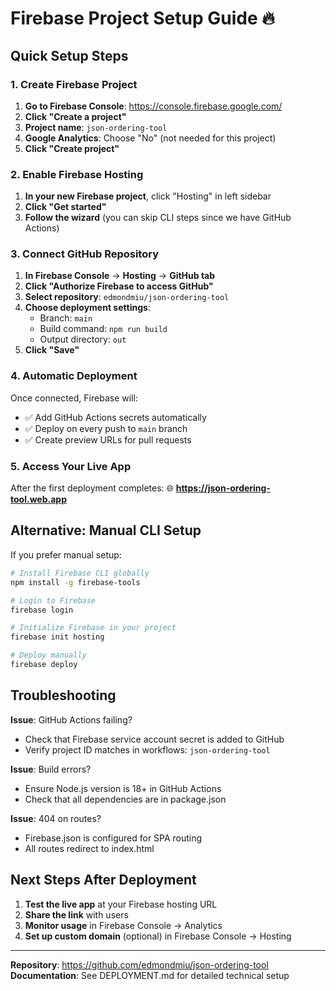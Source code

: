 # Firebase Project Setup Guide 🔥

## Quick Setup Steps

### 1. Create Firebase Project
1. **Go to Firebase Console**: https://console.firebase.google.com/
2. **Click "Create a project"**
3. **Project name**: `json-ordering-tool`
4. **Google Analytics**: Choose "No" (not needed for this project)
5. **Click "Create project"**

### 2. Enable Firebase Hosting
1. **In your new Firebase project**, click "Hosting" in left sidebar
2. **Click "Get started"**
3. **Follow the wizard** (you can skip CLI steps since we have GitHub Actions)

### 3. Connect GitHub Repository
1. **In Firebase Console** → **Hosting** → **GitHub tab**
2. **Click "Authorize Firebase to access GitHub"**
3. **Select repository**: `edmondmiu/json-ordering-tool`
4. **Choose deployment settings**:
   - Branch: `main`
   - Build command: `npm run build`
   - Output directory: `out`
5. **Click "Save"**

### 4. Automatic Deployment
Once connected, Firebase will:
- ✅ Add GitHub Actions secrets automatically
- ✅ Deploy on every push to `main` branch
- ✅ Create preview URLs for pull requests

### 5. Access Your Live App
After the first deployment completes:
🌐 **https://json-ordering-tool.web.app**

## Alternative: Manual CLI Setup

If you prefer manual setup:

```bash
# Install Firebase CLI globally
npm install -g firebase-tools

# Login to Firebase
firebase login

# Initialize Firebase in your project
firebase init hosting

# Deploy manually
firebase deploy
```

## Troubleshooting

**Issue**: GitHub Actions failing?
- Check that Firebase service account secret is added to GitHub
- Verify project ID matches in workflows: `json-ordering-tool`

**Issue**: Build errors?
- Ensure Node.js version is 18+ in GitHub Actions
- Check that all dependencies are in package.json

**Issue**: 404 on routes?
- Firebase.json is configured for SPA routing
- All routes redirect to index.html

## Next Steps After Deployment
1. **Test the live app** at your Firebase hosting URL
2. **Share the link** with users
3. **Monitor usage** in Firebase Console → Analytics
4. **Set up custom domain** (optional) in Firebase Console → Hosting

---

**Repository**: https://github.com/edmondmiu/json-ordering-tool
**Documentation**: See DEPLOYMENT.md for detailed technical setup